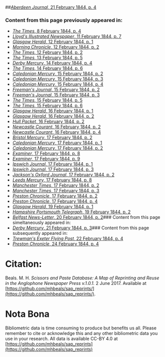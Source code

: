 ##[*Aberdeen Journal*, 21 February 1844, p. 4](https://mhbeals.github.io/sap_html/Aberdeen-Journal/Aberdeen-Journal-21-February-1844-p-4)

### Content from this page previously appeared in:
+ [*The Times*, 8 February 1844, p. 4](https://mhbeals.github.io/sap_html/The-Times/The-Times-8-February-1844-p-4)
+ [*Lloyd's Illustrated Newspaper*, 11 February 1844, p. 7](https://mhbeals.github.io/sap_html/Lloyd's-Illustrated-Newspaper/Lloyd's-Illustrated-Newspaper-11-February-1844-p-7)
+ [*Glasgow Herald*, 12 February 1844, p. 1](https://mhbeals.github.io/sap_html/Glasgow-Herald/Glasgow-Herald-12-February-1844-p-1)
+ [*Morning Chronicle*, 12 February 1844, p. 2](https://mhbeals.github.io/sap_html/Morning-Chronicle/Morning-Chronicle-12-February-1844-p-2)
+ [*The Times*, 12 February 1844, p. 2](https://mhbeals.github.io/sap_html/The-Times/The-Times-12-February-1844-p-2)
+ [*The Times*, 13 February 1844, p. 5](https://mhbeals.github.io/sap_html/The-Times/The-Times-13-February-1844-p-5)
+ [*Derby Mercury*, 14 February 1844, p. 4](https://mhbeals.github.io/sap_html/Derby-Mercury/Derby-Mercury-14-February-1844-p-4)
+ [*The Times*, 14 February 1844, p. 6](https://mhbeals.github.io/sap_html/The-Times/The-Times-14-February-1844-p-6)
+ [*Caledonian Mercury*, 15 February 1844, p. 2](https://mhbeals.github.io/sap_html/Caledonian-Mercury/Caledonian-Mercury-15-February-1844-p-2)
+ [*Caledonian Mercury*, 15 February 1844, p. 3](https://mhbeals.github.io/sap_html/Caledonian-Mercury/Caledonian-Mercury-15-February-1844-p-3)
+ [*Caledonian Mercury*, 15 February 1844, p. 4](https://mhbeals.github.io/sap_html/Caledonian-Mercury/Caledonian-Mercury-15-February-1844-p-4)
+ [*Freeman's Journal*, 15 February 1844, p. 2](https://mhbeals.github.io/sap_html/Freeman's-Journal/Freeman's-Journal-15-February-1844-p-2)
+ [*Freeman's Journal*, 15 February 1844, p. 3](https://mhbeals.github.io/sap_html/Freeman's-Journal/Freeman's-Journal-15-February-1844-p-3)
+ [*The Times*, 15 February 1844, p. 5](https://mhbeals.github.io/sap_html/The-Times/The-Times-15-February-1844-p-5)
+ [*The Times*, 15 February 1844, p. 6](https://mhbeals.github.io/sap_html/The-Times/The-Times-15-February-1844-p-6)
+ [*Glasgow Herald*, 16 February 1844, p. 1](https://mhbeals.github.io/sap_html/Glasgow-Herald/Glasgow-Herald-16-February-1844-p-1)
+ [*Glasgow Herald*, 16 February 1844, p. 2](https://mhbeals.github.io/sap_html/Glasgow-Herald/Glasgow-Herald-16-February-1844-p-2)
+ [*Hull Packet*, 16 February 1844, p. 2](https://mhbeals.github.io/sap_html/Hull-Packet/Hull-Packet-16-February-1844-p-2)
+ [*Newcastle Courant*, 16 February 1844, p. 2](https://mhbeals.github.io/sap_html/Newcastle-Courant/Newcastle-Courant-16-February-1844-p-2)
+ [*Newcastle Courant*, 16 February 1844, p. 4](https://mhbeals.github.io/sap_html/Newcastle-Courant/Newcastle-Courant-16-February-1844-p-4)
+ [*Bristol Mercury*, 17 February 1844, p. 2](https://mhbeals.github.io/sap_html/Bristol-Mercury/Bristol-Mercury-17-February-1844-p-2)
+ [*Caledonian Mercury*, 17 February 1844, p. 1](https://mhbeals.github.io/sap_html/Caledonian-Mercury/Caledonian-Mercury-17-February-1844-p-1)
+ [*Caledonian Mercury*, 17 February 1844, p. 2](https://mhbeals.github.io/sap_html/Caledonian-Mercury/Caledonian-Mercury-17-February-1844-p-2)
+ [*Examiner*, 17 February 1844, p. 8](https://mhbeals.github.io/sap_html/Examiner/Examiner-17-February-1844-p-8)
+ [*Examiner*, 17 February 1844, p. 9](https://mhbeals.github.io/sap_html/Examiner/Examiner-17-February-1844-p-9)
+ [*Ipswich Journal*, 17 February 1844, p. 1](https://mhbeals.github.io/sap_html/Ipswich-Journal/Ipswich-Journal-17-February-1844-p-1)
+ [*Ipswich Journal*, 17 February 1844, p. 3](https://mhbeals.github.io/sap_html/Ipswich-Journal/Ipswich-Journal-17-February-1844-p-3)
+ [*Jackson's Oxford Journal*, 17 February 1844, p. 2](https://mhbeals.github.io/sap_html/Jackson's-Oxford-Journal/Jackson's-Oxford-Journal-17-February-1844-p-2)
+ [*Leeds Mercury*, 17 February 1844, p. 8](https://mhbeals.github.io/sap_html/Leeds-Mercury/Leeds-Mercury-17-February-1844-p-8)
+ [*Manchester Times*, 17 February 1844, p. 2](https://mhbeals.github.io/sap_html/Manchester-Times/Manchester-Times-17-February-1844-p-2)
+ [*Manchester Times*, 17 February 1844, p. 3](https://mhbeals.github.io/sap_html/Manchester-Times/Manchester-Times-17-February-1844-p-3)
+ [*Preston Chronicle*, 17 February 1844, p. 2](https://mhbeals.github.io/sap_html/Preston-Chronicle/Preston-Chronicle-17-February-1844-p-2)
+ [*Preston Chronicle*, 17 February 1844, p. 4](https://mhbeals.github.io/sap_html/Preston-Chronicle/Preston-Chronicle-17-February-1844-p-4)
+ [*Glasgow Herald*, 19 February 1844, p. 1](https://mhbeals.github.io/sap_html/Glasgow-Herald/Glasgow-Herald-19-February-1844-p-1)
+ [*Hampshire Portsmouth Telegraph*, 19 February 1844, p. 2](https://mhbeals.github.io/sap_html/Hampshire-Portsmouth-Telegraph/Hampshire-Portsmouth-Telegraph-19-February-1844-p-2)
+ [*Belfast News-Letter*, 20 February 1844, p. 2](https://mhbeals.github.io/sap_html/Belfast-News-Letter/Belfast-News-Letter-20-February-1844-p-2)### Content from this page simeltaneously appeared in:
+ [*Derby Mercury*, 21 February 1844, p. 3](https://mhbeals.github.io/sap_html/Derby-Mercury/Derby-Mercury-21-February-1844-p-3)### Content from this page subsequently appeared in:
+ [*Trewman's Exeter Flying Post*, 22 February 1844, p. 4](https://mhbeals.github.io/sap_html/Trewman's-Exeter-Flying-Post/Trewman's-Exeter-Flying-Post-22-February-1844-p-4)
+ [*Preston Chronicle*, 24 February 1844, p. 4](https://mhbeals.github.io/sap_html/Preston-Chronicle/Preston-Chronicle-24-February-1844-p-4)
                    
# Citation: 

Beals. M. H. *Scissors and Paste Database: A Map of Reprinting and Reuse in the Anglophone Newspaper Press v.1.0.1.* 2 June 2017. Available at [https://github.com/mhbeals/sap_reprints/](https://github.com/mhbeals/sap_reprints/). 
                    
# Nota Bona

Bibliometric data is time consuming to produce but benefits us all. Please remember to cite or acknowledge this and any other bibliometric data you use in your research. All data is available CC-BY 4.0 at [https://github.com/mhbeals/sap_reprints](https://github.com/mhbeals/sap_reprints)